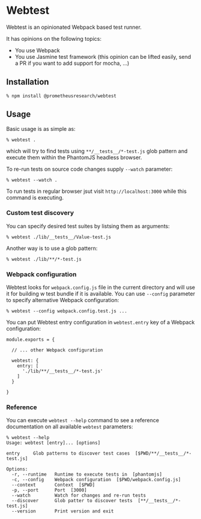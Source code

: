 # Webtest

Webtest is an opinionated Webpack based test runner.

It has opinions on the following topics:

* You use Webpack
* You use Jasmine test framework (this opinion can be lifted easily, send a PR
  if you want to add support for mocha, ...)

## Installation

    % npm install @prometheusresearch/webtest

## Usage

Basic usage is as simple as:

    % webtest .

which will try to find tests using `**/__tests__/*-test.js` glob pattern and
execute them within the PhantomJS headless browser.

To re-run tests on source code changes supply `--watch` parameter:

    % webtest --watch .

To run tests in regular browser jsut visit `http://localhost:3000` while this
command is executing.

### Custom test discovery

You can specify desired test suites by listsing them as arguments:

    % webtest ./lib/__tests__/Value-test.js

Another way is to use a glob pattern:

    % webtest ./lib/**/*-test.js

### Webpack configuration

Webtest looks for `webpack.config.js` file in the current directory and will use
it for building w test bundle if it is available. You can use `--config`
parameter to specify alternative Webpack configuration:

    % webtest --config webpack.config.test.js ...

You can put Webtest entry configuration in `webtest.entry` key of a Webpack
configuration:

    module.exports = {

      // ... other Webpack configuration

      webtest: {
        entry: [
          './lib/**/__tests__/*-test.js'
        ]
      }

    }

### Reference

You can execute `webtest --help` command to see a reference documentation on all
available `webtest` parameters:

    % webtest --help
    Usage: webtest [entry]... [options]

    entry     Glob patterns to discover test cases  [$PWD/**/__tests__/*-test.js]

    Options:
      -r, --runtime   Runtime to execute tests in  [phantomjs]
      -c, --config    Webpack configuration  [$PWD/webpack.config.js]
      --context       Context  [$PWD]
      -p, --port      Port  [3000]
      --watch         Watch for changes and re-run tests
      --discover      Glob patter to discover tests  [**/__tests__/*-test.js]
      --version       Print version and exit

